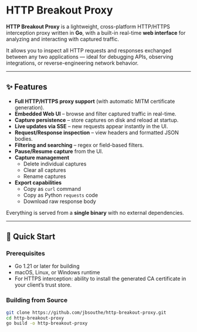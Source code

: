 # HTTP Breakout Proxy

**HTTP Breakout Proxy** is a lightweight, cross-platform HTTP/HTTPS interception proxy written in **Go**, with a built-in real-time **web interface** for analyzing and interacting with captured traffic.

It allows you to inspect all HTTP requests and responses exchanged between any two applications — ideal for debugging APIs, observing integrations, or reverse-engineering network behavior.

---

## ✨ Features

- **Full HTTP/HTTPS proxy support** (with automatic MITM certificate generation).
- **Embedded Web UI** – browse and filter captured traffic in real-time.
- **Capture persistence** – store captures on disk and reload at startup.
- **Live updates via SSE** – new requests appear instantly in the UI.
- **Request/Response inspection** – view headers and formatted JSON bodies.
- **Filtering and searching** – regex or field-based filters.
- **Pause/Resume capture** from the UI.
- **Capture management**
  - Delete individual captures
  - Clear all captures
  - Rename captures
- **Export capabilities**
  - Copy as `curl` command
  - Copy as Python `requests` code
  - Download raw response body

Everything is served from a **single binary** with no external dependencies.

---

## 🚀 Quick Start

### Prerequisites
- Go 1.21 or later for building
- macOS, Linux, or Windows runtime
- For HTTPS interception: ability to install the generated CA certificate in your client’s trust store.

### Building from Source

```bash
git clone https://github.com/jbsouthe/http-breakout-proxy.git
cd http-breakout-proxy
go build -o http-breakout-proxy
